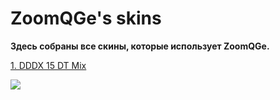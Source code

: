 # ZoomQGe's skins

**Здесь собраны все скины, которые использует ZoomQGe.**

[1. DDDX 15 DT Mix](https://mega.nz/file/zcwSBbiL#33h5hgaWOC80hEoGiC5AwvsuH6-gijg3IpqnY1j425A)

![](https://sun9-21.userapi.com/impg/OfjH7mAetlnseN7ekHE5xDqPmXKrGiIg3Z6NDA/VjM2clIEGQI.jpg?size=640x360&quality=96&sign=2783403ba7ef029027e3d211476f58fa&type=album)
